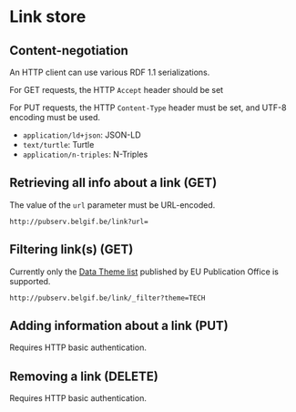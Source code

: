 # Link store

## Content-negotiation

An HTTP client can use various  RDF 1.1 serializations.

For GET requests, the HTTP `Accept` header should be set

For PUT requests, the HTTP `Content-Type` header must be set, and UTF-8 encoding must be used.

  * `application/ld+json`: JSON-LD
  * `text/turtle`: Turtle
  * `application/n-triples`: N-Triples

## Retrieving all info about a link (GET)

The value of the `url` parameter must be URL-encoded.
```
http://pubserv.belgif.be/link?url=
```

## Filtering link(s) (GET)

Currently only the [Data Theme list](http://publications.europa.eu/mdr/resource/authority/data-theme/html/data-theme-eng.html)
published by EU Publication Office is supported.
```
http://pubserv.belgif.be/link/_filter?theme=TECH
```

## Adding information about a link (PUT)

Requires HTTP basic authentication.

## Removing a link (DELETE)

Requires HTTP basic authentication.



